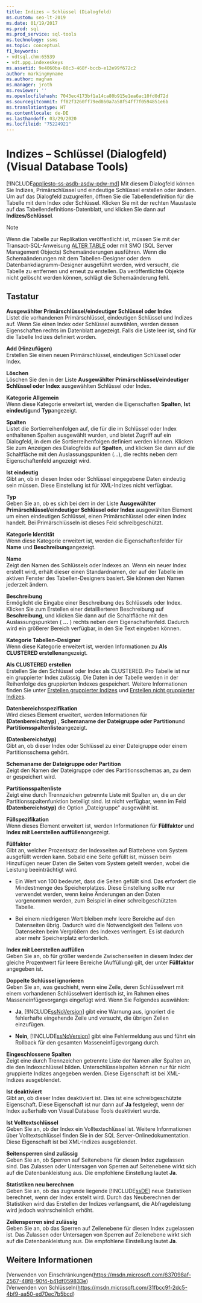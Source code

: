 ```yaml
---
title: Indizes – Schlüssel (Dialogfeld)
ms.custom: seo-lt-2019
ms.date: 01/19/2017
ms.prod: sql
ms.prod_service: sql-tools
ms.technology: ssms
ms.topic: conceptual
f1_keywords:
- vdtsql.chm:65539
- vdt.ppg.indexeskeys
ms.assetid: 9e4060ba-80c3-468f-bccb-e12e99f672c2
author: markingmyname
ms.author: maghan
ms.manager: jroth
ms.reviewer: ''
ms.openlocfilehash: 7043ec4173bf1a14ca80b915e1ea6ac10fd0d72d
ms.sourcegitcommit: ff82f3260ff79ed860a7a58f54ff7f0594851e6b
ms.translationtype: HT
ms.contentlocale: de-DE
ms.lasthandoff: 03/29/2020
ms.locfileid: "75224921"
---
```

# <a name="indexes---keys-dialog-box-visual-database-tools"></a>Indizes – Schlüssel (Dialogfeld) (Visual Database Tools)
[!INCLUDE[appliesto-ss-asdb-asdw-pdw-md](../../includes/appliesto-ss-asdb-asdw-pdw-md.md)]
Mit diesem Dialogfeld können Sie Indizes, Primärschlüssel und eindeutige Schlüssel erstellen oder ändern. Um auf das Dialogfeld zuzugreifen, öffnen Sie die Tabellendefinition für die Tabelle mit dem Index oder Schlüssel. Klicken Sie mit der rechten Maustaste auf das Tabellendefinitions-Datenblatt, und klicken Sie dann auf **Indizes/Schlüssel**.  
  
> [!NOTE]  
> Wenn die Tabelle zur Replikation veröffentlicht ist, müssen Sie mit der Transact-SQL-Anweisung [ALTER TABLE](../../t-sql/statements/alter-table-transact-sql.md) oder mit SMO (SQL Server Management Objects) Schemaänderungen ausführen. Wenn die Schemaänderungen mit dem Tabellen-Designer oder dem Datenbankdiagramm-Designer ausgeführt werden, wird versucht, die Tabelle zu entfernen und erneut zu erstellen. Da veröffentlichte Objekte nicht gelöscht werden können, schlägt die Schemaänderung fehl.  
  
## <a name="options"></a>Tastatur  
**Ausgewählter Primärschlüssel/eindeutiger Schlüssel oder Index**  
Listet die vorhandenen Primärschlüssel, eindeutigen Schlüssel und Indizes auf. Wenn Sie einen Index oder Schlüssel auswählen, werden dessen Eigenschaften rechts im Datenblatt angezeigt. Falls die Liste leer ist, sind für die Tabelle Indizes definiert worden.  
  
**Add (Hinzufügen)**  
Erstellen Sie einen neuen Primärschlüssel, eindeutigen Schlüssel oder Index.  
  
**Löschen**  
Löschen Sie den in der Liste **Ausgewählter Primärschlüssel/eindeutiger Schlüssel oder Index** ausgewählten Schlüssel oder Index.  
  
**Kategorie Allgemein**  
Wenn diese Kategorie erweitert ist, werden die Eigenschaften **Spalten**, **Ist eindeutig**und **Typ**angezeigt.  
  
**Spalten**  
Listet die Sortierreihenfolgen auf, die für die im Schlüssel oder Index enthaltenen Spalten ausgewählt wurden, und bietet Zugriff auf ein Dialogfeld, in dem die Sortierreihenfolgen definiert werden können. Klicken Sie zum Anzeigen des Dialogfelds auf **Spalten**, und klicken Sie dann auf die Schaltfläche mit den Auslassungspunkten (...), die rechts neben dem Eigenschaftenfeld angezeigt wird.  
  
**Ist eindeutig**  
Gibt an, ob in diesen Index oder Schlüssel eingegebene Daten eindeutig sein müssen. Diese Einstellung ist für XML-Indizes nicht verfügbar.  
  
**Typ**  
Geben Sie an, ob es sich bei dem in der Liste **Ausgewählter Primärschlüssel/eindeutiger Schlüssel oder Index** ausgewählten Element um einen eindeutigen Schlüssel, einen Primärschlüssel oder einen Index handelt. Bei Primärschlüsseln ist dieses Feld schreibgeschützt.  
  
**Kategorie Identität**  
Wenn diese Kategorie erweitert ist, werden die Eigenschaftenfelder für **Name** und **Beschreibung**angezeigt.  
  
**Name**  
Zeigt den Namen des Schlüssels oder Indexes an. Wenn ein neuer Index erstellt wird, erhält dieser einen Standardnamen, der auf der Tabelle im aktiven Fenster des Tabellen-Designers basiert. Sie können den Namen jederzeit ändern.  
  
**Beschreibung**  
Ermöglicht die Eingabe einer Beschreibung des Schlüssels oder Index. Klicken Sie zum Erstellen einer detaillierteren Beschreibung auf **Beschreibung**, und klicken Sie dann auf die Schaltfläche mit den Auslassungspunkten ( **…** ) rechts neben dem Eigenschaftenfeld. Dadurch wird ein größerer Bereich verfügbar, in den Sie Text eingeben können.  
  
**Kategorie Tabellen-Designer**  
Wenn diese Kategorie erweitert ist, werden Informationen zu **Als CLUSTERED erstellen**angezeigt.  
  
**Als CLUSTERED erstellen**  
Erstellen Sie den Schlüssel oder Index als CLUSTERED. Pro Tabelle ist nur ein gruppierter Index zulässig. Die Daten in der Tabelle werden in der Reihenfolge des gruppierten Indexes gespeichert. Weitere Informationen finden Sie unter [Erstellen gruppierter Indizes](../../relational-databases/indexes/create-clustered-indexes.md) und [Erstellen nicht gruppierter Indizes](../../relational-databases/indexes/create-nonclustered-indexes.md).  
  
**Datenbereichsspezifikation**  
Wird dieses Element erweitert, werden Informationen für **(Datenbereichstyp)** , **Schemaname der Dateigruppe oder Partition**und **Partitionsspaltenliste**angezeigt.  
  
**(Datenbereichstyp)**  
Gibt an, ob dieser Index oder Schlüssel zu einer Dateigruppe oder einem Partitionsschema gehört.  
  
**Schemaname der Dateigruppe oder Partition**  
Zeigt den Namen der Dateigruppe oder des Partitionsschemas an, zu dem er gespeichert wird.  
  
**Partitionsspaltenliste**  
Zeigt eine durch Trennzeichen getrennte Liste mit Spalten an, die an der Partitionsspaltenfunktion beteiligt sind. Ist nicht verfügbar, wenn im Feld **(Datenbereichstyp)** die Option „Dateigruppe“ ausgewählt ist.  
  
**Füllspezifikation**  
Wenn dieses Element erweitert ist, werden Informationen für **Füllfaktor** und **Index mit Leerstellen auffüllen**angezeigt.  
  
**Füllfaktor**  
Gibt an, welcher Prozentsatz der Indexseiten auf Blattebene vom System ausgefüllt werden kann. Sobald eine Seite gefüllt ist, müssen beim Hinzufügen neuer Daten die Seiten vom System geteilt werden, wobei die Leistung beeinträchtigt wird.  
  
-   Ein Wert von 100 bedeutet, dass die Seiten gefüllt sind. Das erfordert die Mindestmenge des Speicherplatzes. Diese Einstellung sollte nur verwendet werden, wenn keine Änderungen an den Daten vorgenommen werden, zum Beispiel in einer schreibgeschützten Tabelle.  
  
-   Bei einem niedrigeren Wert bleiben mehr leere Bereiche auf den Datenseiten übrig. Dadurch wird die Notwendigkeit des Teilens von Datenseiten beim Vergrößern des Indexes verringert. Es ist dadurch aber mehr Speicherplatz erforderlich.  
  
**Index mit Leerstellen auffüllen**  
Geben Sie an, ob für größer werdende Zwischenseiten in diesem Index der gleiche Prozentwert für leere Bereiche (Auffüllung) gilt, der unter **Füllfaktor** angegeben ist.  
  
**Doppelte Schlüssel ignorieren**  
Geben Sie an, was geschieht, wenn eine Zeile, deren Schlüsselwert mit einem vorhandenen Schlüsselwert identisch ist, im Rahmen eines Masseneinfügevorgangs eingefügt wird. Wenn Sie Folgendes auswählen:  
  
-   **Ja**, [!INCLUDE[ssNoVersion](../../includes/ssnoversion-md.md)] gibt eine Warnung aus, ignoriert die fehlerhafte eingehende Zeile und versucht, die übrigen Zeilen einzufügen.  
  
-   **Nein**, [!INCLUDE[ssNoVersion](../../includes/ssnoversion-md.md)] gibt eine Fehlermeldung aus und führt ein Rollback für den gesamten Masseneinfügevorgang durch.  
  
**Eingeschlossene Spalten**  
Zeigt eine durch Trennzeichen getrennte Liste der Namen aller Spalten an, die den Indexschlüssel bilden. Unterschlüsselspalten können nur für nicht gruppierte Indizes angegeben werden. Diese Eigenschaft ist bei XML-Indizes ausgeblendet.  
  
**Ist deaktiviert**  
Gibt an, ob dieser Index deaktiviert ist. Dies ist eine schreibgeschützte Eigenschaft. Diese Eigenschaft ist nur dann auf **Ja** festgelegt, wenn der Index außerhalb von Visual Database Tools deaktiviert wurde.  
  
**Ist Volltextschlüssel**  
Geben Sie an, ob der Index ein Volltextschlüssel ist. Weitere Informationen über Volltextschlüssel finden Sie in der SQL Server-Onlinedokumentation. Diese Eigenschaft ist bei XML-Indizes ausgeblendet.  
  
**Seitensperren sind zulässig**  
Geben Sie an, ob Sperren auf Seitenebene für diesen Index zugelassen sind. Das Zulassen oder Untersagen von Sperren auf Seitenebene wirkt sich auf die Datenbankleistung aus. Die empfohlene Einstellung lautet **Ja**.  
  
**Statistiken neu berechnen**  
Geben Sie an, ob das zugrunde liegende [!INCLUDE[ssDE](../../includes/ssde_md.md)] neue Statistiken berechnet, wenn der Index erstellt wird. Durch das Neuberechnen der Statistiken wird das Erstellen der Indizes verlangsamt, die Abfrageleistung wird jedoch wahrscheinlich erhöht.  
  
**Zeilensperren sind zulässig**  
Geben Sie an, ob das Sperren auf Zeilenebene für diesen Index zugelassen ist. Das Zulassen oder Untersagen von Sperren auf Zeilenebene wirkt sich auf die Datenbankleistung aus. Die empfohlene Einstellung lautet **Ja**.  
  
## <a name="see-also"></a>Weitere Informationen  
[Verwenden von Einschränkungen(https://msdn.microsoft.com/637098af-2567-48f8-90f4-b41df059833e)  
[Verwenden von Schlüsseln(https://msdn.microsoft.com/31fbcc9f-2dc5-4bf9-aa50-ed70ec7b5bcd)  
  
